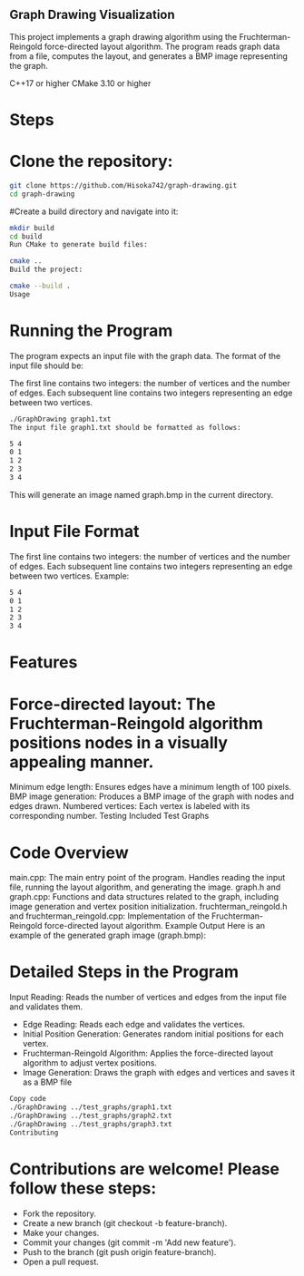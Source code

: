 ## Graph Drawing Visualization
This project implements a graph drawing algorithm using the Fruchterman-Reingold force-directed layout algorithm. The program reads graph data from a file, computes the layout, and generates a BMP image representing the graph.


C++17 or higher
CMake 3.10 or higher

# Steps
# Clone the repository:

```sh
git clone https://github.com/Hisoka742/graph-drawing.git
cd graph-drawing
```
#Create a build directory and navigate into it:

```sh
mkdir build
cd build
Run CMake to generate build files:
```

```sh
cmake ..
Build the project:
```

```sh
cmake --build .
Usage
```
# Running the Program
The program expects an input file with the graph data. The format of the input file should be:

The first line contains two integers: the number of vertices and the number of edges.
Each subsequent line contains two integers representing an edge between two vertices.


```sh
./GraphDrawing graph1.txt
The input file graph1.txt should be formatted as follows:
```

```sh
5 4
0 1
1 2
2 3
3 4
```
This will generate an image named graph.bmp in the current directory.

# Input File Format
The first line contains two integers: the number of vertices and the number of edges.
Each subsequent line contains two integers representing an edge between two vertices.
Example:

```sh
5 4
0 1
1 2
2 3
3 4
```
# Features
# Force-directed layout: The Fruchterman-Reingold algorithm positions nodes in a visually appealing manner.
Minimum edge length: Ensures edges have a minimum length of 100 pixels.
BMP image generation: Produces a BMP image of the graph with nodes and edges drawn.
Numbered vertices: Each vertex is labeled with its corresponding number.
Testing
Included Test Graphs

# Code Overview
main.cpp: The main entry point of the program. Handles reading the input file, running the layout algorithm, and generating the image.
graph.h and graph.cpp: Functions and data structures related to the graph, including image generation and vertex position initialization.
fruchterman_reingold.h and fruchterman_reingold.cpp: Implementation of the Fruchterman-Reingold force-directed layout algorithm.
Example Output
Here is an example of the generated graph image (graph.bmp):


# Detailed Steps in the Program
Input Reading: Reads the number of vertices and edges from the input file and validates them.
- Edge Reading: Reads each edge and validates the vertices.
- Initial Position Generation: Generates random initial positions for each vertex.
- Fruchterman-Reingold Algorithm: Applies the force-directed layout algorithm to adjust vertex positions.
- Image Generation: Draws the graph with edges and vertices and saves it as a BMP file

```sh
Copy code
./GraphDrawing ../test_graphs/graph1.txt
./GraphDrawing ../test_graphs/graph2.txt
./GraphDrawing ../test_graphs/graph3.txt
Contributing
```

# Contributions are welcome! Please follow these steps:

- Fork the repository.
- Create a new branch (git checkout -b feature-branch).
- Make your changes.
- Commit your changes (git commit -m 'Add new feature').
- Push to the branch (git push origin feature-branch).
- Open a pull request.

